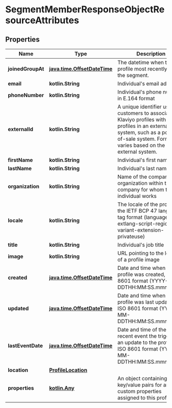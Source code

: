 
# SegmentMemberResponseObjectResourceAttributes

## Properties
| Name | Type | Description | Notes |
| ------------ | ------------- | ------------- | ------------- |
| **joinedGroupAt** | [**java.time.OffsetDateTime**](java.time.OffsetDateTime.md) | The datetime when this profile most recently joined the segment. |  |
| **email** | **kotlin.String** | Individual&#39;s email address |  [optional] |
| **phoneNumber** | **kotlin.String** | Individual&#39;s phone number in E.164 format |  [optional] |
| **externalId** | **kotlin.String** | A unique identifier used by customers to associate Klaviyo profiles with profiles in an external system, such as a point-of-sale system. Format varies based on the external system. |  [optional] |
| **firstName** | **kotlin.String** | Individual&#39;s first name |  [optional] |
| **lastName** | **kotlin.String** | Individual&#39;s last name |  [optional] |
| **organization** | **kotlin.String** | Name of the company or organization within the company for whom the individual works |  [optional] |
| **locale** | **kotlin.String** | The locale of the profile, in the IETF BCP 47 language tag format (language-extlang-script-region-variant-extension-privateuse) |  [optional] |
| **title** | **kotlin.String** | Individual&#39;s job title |  [optional] |
| **image** | **kotlin.String** | URL pointing to the location of a profile image |  [optional] |
| **created** | [**java.time.OffsetDateTime**](java.time.OffsetDateTime.md) | Date and time when the profile was created, in ISO 8601 format (YYYY-MM-DDTHH:MM:SS.mmmmmm) |  [optional] |
| **updated** | [**java.time.OffsetDateTime**](java.time.OffsetDateTime.md) | Date and time when the profile was last updated, in ISO 8601 format (YYYY-MM-DDTHH:MM:SS.mmmmmm) |  [optional] |
| **lastEventDate** | [**java.time.OffsetDateTime**](java.time.OffsetDateTime.md) | Date and time of the most recent event the triggered an update to the profile, in ISO 8601 format (YYYY-MM-DDTHH:MM:SS.mmmmmm) |  [optional] |
| **location** | [**ProfileLocation**](ProfileLocation.md) |  |  [optional] |
| **properties** | [**kotlin.Any**](.md) | An object containing key/value pairs for any custom properties assigned to this profile |  [optional] |



